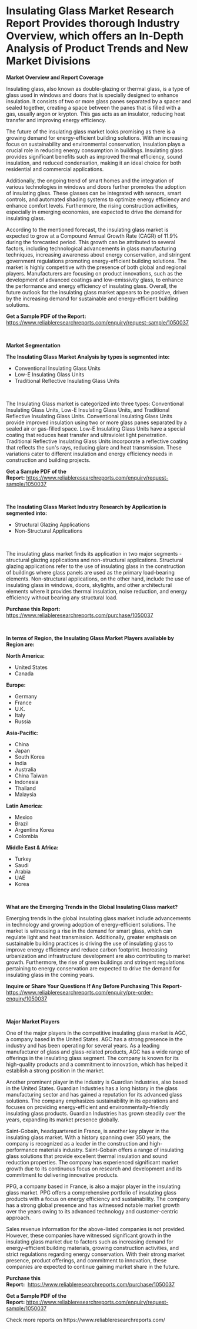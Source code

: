 <p><h1>Insulating Glass Market Research Report Provides thorough Industry Overview, which offers an In-Depth Analysis of Product Trends and New Market Divisions</h1></p><p><strong>Market Overview and Report Coverage</strong></p>
<p><p>Insulating glass, also known as double-glazing or thermal glass, is a type of glass used in windows and doors that is specially designed to enhance insulation. It consists of two or more glass panes separated by a spacer and sealed together, creating a space between the panes that is filled with a gas, usually argon or krypton. This gas acts as an insulator, reducing heat transfer and improving energy efficiency.</p><p>The future of the insulating glass market looks promising as there is a growing demand for energy-efficient building solutions. With an increasing focus on sustainability and environmental conservation, insulation plays a crucial role in reducing energy consumption in buildings. Insulating glass provides significant benefits such as improved thermal efficiency, sound insulation, and reduced condensation, making it an ideal choice for both residential and commercial applications.</p><p>Additionally, the ongoing trend of smart homes and the integration of various technologies in windows and doors further promotes the adoption of insulating glass. These glasses can be integrated with sensors, smart controls, and automated shading systems to optimize energy efficiency and enhance comfort levels. Furthermore, the rising construction activities, especially in emerging economies, are expected to drive the demand for insulating glass.</p><p>According to the mentioned forecast, the insulating glass market is expected to grow at a Compound Annual Growth Rate (CAGR) of 11.9% during the forecasted period. This growth can be attributed to several factors, including technological advancements in glass manufacturing techniques, increasing awareness about energy conservation, and stringent government regulations promoting energy-efficient building solutions. The market is highly competitive with the presence of both global and regional players. Manufacturers are focusing on product innovations, such as the development of advanced coatings and low-emissivity glass, to enhance the performance and energy efficiency of insulating glass. Overall, the future outlook for the insulating glass market appears to be positive, driven by the increasing demand for sustainable and energy-efficient building solutions.</p></p>
<p><strong>Get a Sample PDF of the Report:</strong> <a href="https://www.reliableresearchreports.com/enquiry/request-sample/1050037">https://www.reliableresearchreports.com/enquiry/request-sample/1050037</a></p>
<p>&nbsp;</p>
<p><strong>Market Segmentation</strong></p>
<p><strong>The Insulating Glass Market Analysis by types is segmented into:</strong></p>
<p><ul><li>Conventional Insulating Glass Units</li><li>Low-E Insulating Glass Units</li><li>Traditional Reflective Insulating Glass Units</li></ul></p>
<p>&nbsp;</p>
<p><p>The Insulating Glass market is categorized into three types: Conventional Insulating Glass Units, Low-E Insulating Glass Units, and Traditional Reflective Insulating Glass Units. Conventional Insulating Glass Units provide improved insulation using two or more glass panes separated by a sealed air or gas-filled space. Low-E Insulating Glass Units have a special coating that reduces heat transfer and ultraviolet light penetration. Traditional Reflective Insulating Glass Units incorporate a reflective coating that reflects the sun's rays, reducing glare and heat transmission. These variations cater to different insulation and energy efficiency needs in construction and building projects.</p></p>
<p><strong>Get a Sample PDF of the Report:</strong>&nbsp;<a href="https://www.reliableresearchreports.com/enquiry/request-sample/1050037">https://www.reliableresearchreports.com/enquiry/request-sample/1050037</a></p>
<p>&nbsp;</p>
<p><strong>The Insulating Glass Market Industry Research by Application is segmented into:</strong></p>
<p><ul><li>Structural Glazing Applications</li><li>Non-Structural Applications</li></ul></p>
<p>&nbsp;</p>
<p><p>The insulating glass market finds its application in two major segments - structural glazing applications and non-structural applications. Structural glazing applications refer to the use of insulating glass in the construction of buildings where glass panels are used as the primary load-bearing elements. Non-structural applications, on the other hand, include the use of insulating glass in windows, doors, skylights, and other architectural elements where it provides thermal insulation, noise reduction, and energy efficiency without bearing any structural load.</p></p>
<p><strong>Purchase this Report:</strong>&nbsp; <a href="https://www.reliableresearchreports.com/purchase/1050037">https://www.reliableresearchreports.com/purchase/1050037</a></p>
<p>&nbsp;</p>
<p><strong>In terms of Region, the Insulating Glass Market Players available by Region are:</strong></p>
<p>
    <p> <strong> North America: </strong>
        <ul>
            <li>United States</li>
            <li>Canada</li>
        </ul>
        </p> 
    <p> <strong> Europe: </strong>
        <ul>
            <li>Germany</li>
            <li>France</li>
            <li>U.K.</li>
            <li>Italy</li>
            <li>Russia</li>
        </ul>
        </p> 
    <p> <strong> Asia-Pacific: </strong>
        <ul>
            <li>China</li>
            <li>Japan</li>
            <li>South Korea</li>
            <li>India</li>
            <li>Australia</li>
            <li>China Taiwan</li>
            <li>Indonesia</li>
            <li>Thailand</li>
            <li>Malaysia</li>
        </ul>
        </p> 
    <p> <strong> Latin America: </strong>
        <ul>
            <li>Mexico</li>
            <li>Brazil</li>
            <li>Argentina Korea</li>
            <li>Colombia</li>
        </ul>
        </p> 
    <p> <strong> Middle East & Africa: </strong>
        <ul>
            <li>Turkey</li>
            <li>Saudi</li>
            <li>Arabia</li>
            <li>UAE</li>
            <li>Korea</li>
        </ul>
    </p>
    </p>
<p>&nbsp;</p>
<p><strong>What are the Emerging Trends in the Global Insulating Glass market?</strong></p>
<p><p>Emerging trends in the global insulating glass market include advancements in technology and growing adoption of energy-efficient solutions. The market is witnessing a rise in the demand for smart glass, which can regulate light and heat transmission. Additionally, greater emphasis on sustainable building practices is driving the use of insulating glass to improve energy efficiency and reduce carbon footprint. Increasing urbanization and infrastructure development are also contributing to market growth. Furthermore, the rise of green buildings and stringent regulations pertaining to energy conservation are expected to drive the demand for insulating glass in the coming years.</p></p>
<p><strong>Inquire or Share Your Questions If Any Before Purchasing This Report</strong>- <a href="https://www.reliableresearchreports.com/enquiry/pre-order-enquiry/1050037">https://www.reliableresearchreports.com/enquiry/pre-order-enquiry/1050037</a></p>
<p>&nbsp;</p>
<p><strong>Major Market Players</strong></p>
<p><p>One of the major players in the competitive insulating glass market is AGC, a company based in the United States. AGC has a strong presence in the industry and has been operating for several years. As a leading manufacturer of glass and glass-related products, AGC has a wide range of offerings in the insulating glass segment. The company is known for its high-quality products and a commitment to innovation, which has helped it establish a strong position in the market.</p><p>Another prominent player in the industry is Guardian Industries, also based in the United States. Guardian Industries has a long history in the glass manufacturing sector and has gained a reputation for its advanced glass solutions. The company emphasizes sustainability in its operations and focuses on providing energy-efficient and environmentally-friendly insulating glass products. Guardian Industries has grown steadily over the years, expanding its market presence globally.</p><p>Saint-Gobain, headquartered in France, is another key player in the insulating glass market. With a history spanning over 350 years, the company is recognized as a leader in the construction and high-performance materials industry. Saint-Gobain offers a range of insulating glass solutions that provide excellent thermal insulation and sound reduction properties. The company has experienced significant market growth due to its continuous focus on research and development and its commitment to delivering innovative products.</p><p>PPG, a company based in France, is also a major player in the insulating glass market. PPG offers a comprehensive portfolio of insulating glass products with a focus on energy efficiency and sustainability. The company has a strong global presence and has witnessed notable market growth over the years owing to its advanced technology and customer-centric approach.</p><p>Sales revenue information for the above-listed companies is not provided. However, these companies have witnessed significant growth in the insulating glass market due to factors such as increasing demand for energy-efficient building materials, growing construction activities, and strict regulations regarding energy conservation. With their strong market presence, product offerings, and commitment to innovation, these companies are expected to continue gaining market share in the future.</p></p>
<p><strong>Purchase this Report:</strong>&nbsp;&nbsp;<a href="https://www.reliableresearchreports.com/purchase/1050037">https://www.reliableresearchreports.com/purchase/1050037</a></p>
<p></p>
<p><strong>Get a Sample PDF of the Report:</strong>&nbsp;<a href="https://www.reliableresearchreports.com/enquiry/request-sample/1050037">https://www.reliableresearchreports.com/enquiry/request-sample/1050037</a></p>
<p>Check more reports on https://www.reliableresearchreports.com/</p>